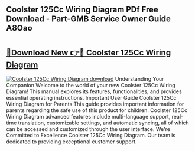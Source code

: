 ## Coolster 125Cc Wiring Diagram PDf Free Download - Part-GMB Service Owner Guide A8Oao

# <h2><a href="http://dfmuihs.blite.top/?on=Coolster+125Cc+Wiring+Diagram">🔗Download New 👉🔴 Coolster 125Cc Wiring Diagram</a></h2>

[![Coolster 125Cc Wiring Diagram download](https://i.imgur.com/lujVjoI.png)](http://dfmuihs.blite.top/?on=Coolster+125Cc+Wiring+Diagram)
Understanding Your Companion Welcome to the world of your new Coolster 125Cc Wiring Diagram! This manual explores its features, functionalities, and provides essential operating instructions. Important User Guide Coolster 125Cc Wiring Diagram for Parents This guide provides important information for parents regarding the safe use of this product for children. Coolster 125Cc Wiring Diagram advanced features include multi-language support, real-time translation, customizable settings, and automatic syncing, all of which can be accessed and customized through the user interface. We're Committed to Excellence Coolster 125Cc Wiring Diagram. Our team is dedicated to providing exceptional customer support.
